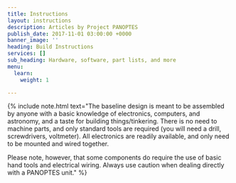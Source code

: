 ```yaml
---
title: Instructions
layout: instructions
description: Articles by Project PANOPTES
publish_date: 2017-11-01 03:00:00 +0000
banner_image: ''
heading: Build Instructions
services: []
sub_heading: Hardware, software, part lists, and more
menu:
  learn:
    weight: 1

---
```

{% include note.html text="The baseline design is meant to be assembled by anyone with a basic knowledge of electronics, computers, and astronomy, and a taste for building things/tinkering. There is no need to machine parts, and only standard tools are required (you will need a drill, screwdrivers, voltmeter). All electronics are readily available, and only need to be mounted and wired together.

Please note, however, that some components do require the use of basic hand tools and electrical wiring. Always use caution when dealing directly with a PANOPTES unit." %}